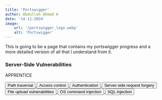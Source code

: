 ```yaml
---
title: 'Portswigger'
author: Abdullah Ahmed H
date: '14-11-2024'
image:
    url: '/portswigger_logo.webp'
    alt: 'Portswigger'
---
```


This is going to be a page that contains my portswigger progress and a more detailed version of all that I understand from it.

### Server-Side Vulnerabilities 
<span class="badge">APPRENTICE</span>

<div class="button-container">
    <a href="/posts/portswigger/1">
        <button class="btn">Path traversal</button>
    </a>
    <a href="/posts/portswigger/2">
        <button class="btn">Access control</button>
    </a>
    <a href="/posts/portswigger/3">
        <button class="btn">Authentication</button>
    </a>
    <a href="/posts/portswigger/4">
        <button class="btn">Server-side request forgery</button>
    </a>
    <a href="/posts/portswigger/5">
        <button class="btn">File upload vulnerabilities</button>
    </a>
    <a href="/posts/portswigger/6">
        <button class="btn">OS command injection</button>
    </a>
    <a href="/posts/portswigger/7">
        <button class="btn">SQL injection</button>
    </a>
</div>
